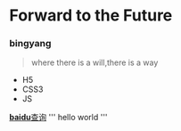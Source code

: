 # Forward to the Future
### bingyang
> where there is a will,there is a way

* H5
* CSS3
* JS

[**baidu**查询](https://www.baidu.com)
'''
hello world
'''
